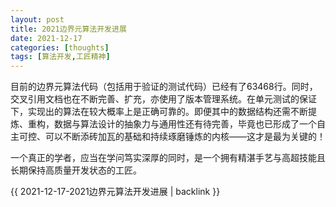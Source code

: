 ```yaml
---
layout: post
title: 2021边界元算法开发进展
date: 2021-12-17
categories: [thoughts]
tags: [算法开发,工匠精神]
---
```


目前的边界元算法代码（包括用于验证的测试代码）已经有了63468行。同时，交叉引用文档也在不断完善、扩充，亦使用了版本管理系统。在单元测试的保证下，实现出的算法在较大概率上是正确可靠的。即便其中的数据结构还需不断提炼、重构，数据与算法设计的抽象力与通用性还有待完善，毕竟也已形成了一个自主可控、可以不断添砖加瓦的基础和持续琢磨锤炼的内核——这才是最为关键的！

一个真正的学者，应当在学问笃实深厚的同时，是一个拥有精湛手艺与高超技能且长期保持高质量开发状态的工匠。

{{ 2021-12-17-2021边界元算法开发进展 | backlink }}
